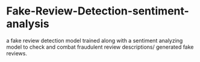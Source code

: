 # Fake-Review-Detection-sentiment-analysis
a fake review detection model trained along with a sentiment analyzing model to check and combat fraudulent review descriptions/ generated fake reviews.
